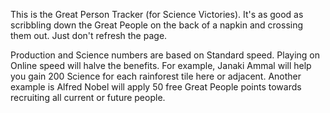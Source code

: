 This is the Great Person Tracker (for Science Victories). It's as good as scribbling down the Great People on the back of a napkin and crossing them out. Just don't refresh the page.

Production and Science numbers are based on Standard speed. Playing on Online speed will halve the benefits. For example, Janaki Ammal will help you gain 200 Science for each rainforest tile here or adjacent. Another example is Alfred Nobel will apply 50 free Great People points towards recruiting all current or future people.
